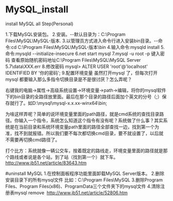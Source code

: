 # MySQL_install
install MySQL all Step(Personal)

1.下载MySQL安装包。
2.安装。--默认目录为：C:\Program Files\MySQL\MySQL-版本.
3.以管理员方式进入命令行进入安装bin目录。--命令:cd C:\Program Files\MySQL\MySQL-版本\bin
4.输入命令:mysqld install
5.命令:mysqld --initialize-insecure
6.net start mysql
7.mysql -u root -p 键入密码   查看原始随机密码地址C:\Program Files\MySQL\MySQL Server 5.7\data\XXX.err
8.修改密码 mysql> ALTER USER 'root'@'localhost' IDENTIFIED BY '你的密码';
9.配置环境变量
虽然打开mysql 了，但每次打开mysql 都要输入那么多指令切换目录是不是很讨厌？怎么弄呢？

右键我的电脑->属性->高级系统设置->环境变量->path->编辑，将你的mysql软件下的bin目录的全路径放里面。最后在那个目录的路径后面加个英文的分号（;）保存就行了。如D:\mysql\mysql-x.x.xx-winx64\bin;

为啥这样弄呢？简单的说环境变量里面的path路径，就是cmd系统的查找目录路径。你输入一个指令，系统怎么知道这个指令有没有呢？系统做了什么事？其实系统是在当前目录和系统环境变量path里面的路径全部查找一边，找到第一个为准，找不到就报错。所以我们要不每次都切换cmd目录，要不就设置了，以后就不需要再切换cmd路径了。

打个比方：系统就像一辆公交车，按着既定的路线走，环境变量里面的路径就是那个路线或者说是各个站，到了站（找到第一个）就下车。
http://www.jb51.net/article/83643.htm



#uninstall MySQL 
1.在控制面板程序功能里面卸载MySQL Server版本。
2.删除安装目录下的所有mysql文件 比如：C:\Program Files\MySQL
3.删除Program Files、Program Files(x86)、ProgramData三个文件夹下的mysql文件
4.清除注册表mysql remove  http://www.jb51.net/article/52806.htm
